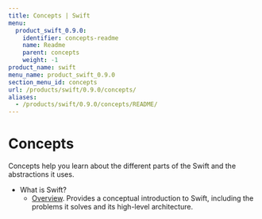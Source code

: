 ```yaml
---
title: Concepts | Swift
menu:
  product_swift_0.9.0:
    identifier: concepts-readme
    name: Readme
    parent: concepts
    weight: -1
product_name: swift
menu_name: product_swift_0.9.0
section_menu_id: concepts
url: /products/swift/0.9.0/concepts/
aliases:
  - /products/swift/0.9.0/concepts/README/
---
```

# Concepts

Concepts help you learn about the different parts of the Swift and the abstractions it uses.

- What is Swift?
  - [Overview](/docs/concepts/what-is-swift/overview.md). Provides a conceptual introduction to Swift, including the problems it solves and its high-level architecture.
